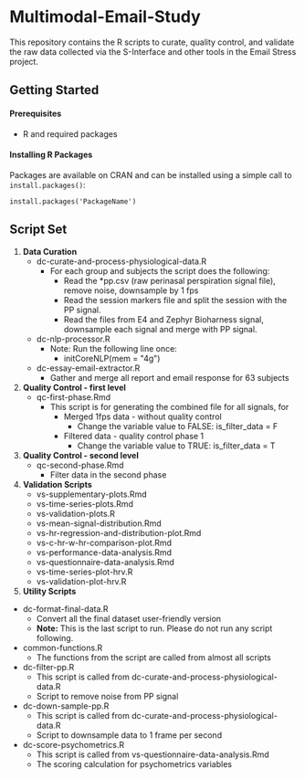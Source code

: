# Multimodal-Email-Study
This repository contains the R scripts to curate, quality control, and validate the raw data collected
via the S-Interface and other tools in the Email Stress project.


## Getting Started

#### Prerequisites
- R and required packages

#### Installing R Packages
Packages are available on CRAN and can be installed using a simple call to `install.packages()`:

    install.packages('PackageName')

	
## Script Set
1. **Data Curation**
	- dc-curate-and-process-physiological-data.R
		- For each group and subjects the script does the following:
			- Read the *pp.csv (raw perinasal perspiration signal file), remove noise, downsample by 1 fps
			- Read the session markers file and split the session with the PP signal.
			- Read the files from E4 and Zephyr Bioharness signal, downsample each signal and merge with PP signal.
	- dc-nlp-processor.R
		- Note: Run the following line once:
			- initCoreNLP(mem = "4g")
	- dc-essay-email-extractor.R
		- Gather and merge all report and email response for 63 subjects
2. **Quality Control - first level**
	- qc-first-phase.Rmd
		- This script is for generating the combined file for all signals, for
			- Merged 1fps data - without quality control
				- Change the variable value to FALSE: is\_filter\_data = F
			- Filtered data - quality control phase 1
				- Change the variable value to TRUE: is\_filter\_data = T
3. **Quality Control - second level**
	- qc-second-phase.Rmd
		- Filter data in the second phase
4. **Validation Scripts**
	- vs-supplementary-plots.Rmd
	- vs-time-series-plots.Rmd
	- vs-validation-plots.R
	- vs-mean-signal-distribution.Rmd
	- vs-hr-regression-and-distribution-plot.Rmd
	- vs-c-hr-w-hr-comparison-plot.Rmd
	- vs-performance-data-analysis.Rmd
	- vs-questionnaire-data-analysis.Rmd
	- vs-time-series-plot-hrv.R
	- vs-validation-plot-hrv.R
5. **Utility Scripts**
- dc-format-final-data.R
	- Convert all the final dataset user-friendly version
	- **Note:** This is the last script to run. Please do not run any script following.
- common-functions.R
	- The functions from the script are called from almost all scripts
- dc-filter-pp.R
	- This script is called from dc-curate-and-process-physiological-data.R
    - Script to remove noise from PP signal
- dc-down-sample-pp.R
	- This script is called from dc-curate-and-process-physiological-data.R
    - Script to downsample data to 1 frame per second
- dc-score-psychometrics.R
	- This script is called from vs-questionnaire-data-analysis.Rmd
    - The scoring calculation for psychometrics variables
